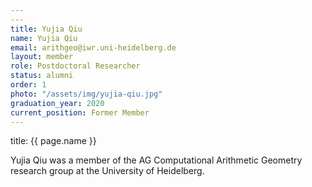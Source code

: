 ```yaml
---
---
title: Yujia Qiu
name: Yujia Qiu
email: arithgeo@iwr.uni-heidelberg.de
layout: member
role: Postdoctoral Researcher
status: alumni
order: 1
photo: "/assets/img/yujia-qiu.jpg"
graduation_year: 2020
current_position: Former Member
---
```



title: {{ page.name }}

Yujia Qiu was a member of the AG Computational Arithmetic Geometry research group at the University of Heidelberg.